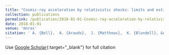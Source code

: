 ```yaml
---
title: "Cosmic-ray acceleration by relativistic shocks: limits and estimates"
collection: publications
permalink: /publication/2018-01-01-Cosmic-ray-acceleration-by-relativistic-shocks-limits-and-estimates
date: 2018-01-01
venue: 'mnras'
citation: ' A. {Bell},  A. {Araudo},  J. {Matthews},  K. {Blundell}, &quot;Cosmic-ray acceleration by relativistic shocks: limits and estimates.&quot; mnras, 2018.'
---
```

Use [Google Scholar](https://scholar.google.com/scholar?q=Cosmic+ray+acceleration+by+relativistic+shocks:+limits+and+estimates){:target="_blank"} for full citation